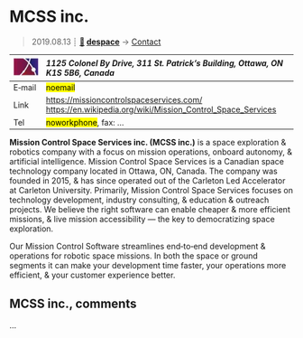 # MCSS inc.
> 2019.08.13 ┊ **[🚀](../index/index.md) [despace](index.md)** → [Contact](contact.md)

|[![](f/contact/m/mcss_inc_logo1_thumb.jpg)](f/contact/m/mcss_inc_logo1.png)|*1125 Colonel By Drive, 311 St. Patrick’s Building, Ottawa, ON K1S 5B6, Canada*|
|:--|:--|
|E‑mail| <mark>noemail</mark> |
|Link| <https://missioncontrolspaceservices.com/><br> <https://en.wikipedia.org/wiki/Mission_Control_Space_Services> |
|Tel| <mark>noworkphone</mark>, fax: … |

**Mission Control Space Services inc. (MCSS inc.)** is a space exploration & robotics company with a focus on mission operations, onboard autonomy, & artificial intelligence. Mission Control Space Services is a Canadian space technology company located in Ottawa, ON, Canada. The company was founded in 2015, & has since operated out of the Carleton Led Accelerator at Carleton University. Primarily, Mission Control Space Services focuses on technology development, industry consulting, & education & outreach projects. We believe the right software can enable cheaper & more efficient missions, & live mission accessibility — the key to democratizing space exploration.

Our Mission Control Software streamlines end‑to‑end development & operations for robotic space missions. In both the space or ground segments it can make your development time faster, your operations more efficient, & your customer experience better.



<p style="page-break-after:always"> </p>

## MCSS inc., comments

…
